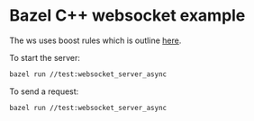 # Bazel C++ websocket example

The ws uses boost rules which is outline [here](https://github.com/nelhage/rules_boost/tree/master). 

To start the server:
```bash
bazel run //test:websocket_server_async
```

To send a request:
```bash
bazel run //test:websocket_server_async
```
